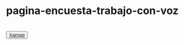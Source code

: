 # pagina-encuesta-trabajo-con-voz


# <button><a href="https://www.apachefriends.org/es/index.html">Xampp</a></button>
